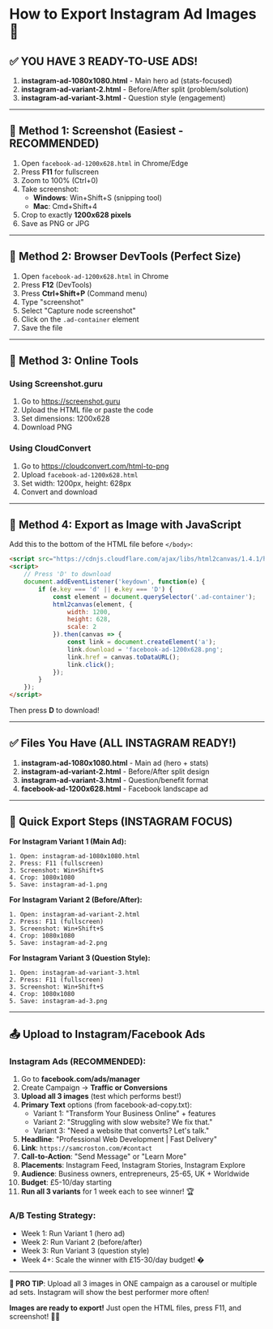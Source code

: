 # How to Export Instagram Ad Images 🚀

## ✅ YOU HAVE 3 READY-TO-USE ADS!

1. **instagram-ad-1080x1080.html** - Main hero ad (stats-focused)
2. **instagram-ad-variant-2.html** - Before/After split (problem/solution)
3. **instagram-ad-variant-3.html** - Question style (engagement)

---

## 📸 Method 1: Screenshot (Easiest - RECOMMENDED)

1. Open `facebook-ad-1200x628.html` in Chrome/Edge
2. Press **F11** for fullscreen
3. Zoom to 100% (Ctrl+0)
4. Take screenshot:
   - **Windows**: Win+Shift+S (snipping tool)
   - **Mac**: Cmd+Shift+4
5. Crop to exactly **1200x628 pixels**
6. Save as PNG or JPG

---

## 📸 Method 2: Browser DevTools (Perfect Size)

1. Open `facebook-ad-1200x628.html` in Chrome
2. Press **F12** (DevTools)
3. Press **Ctrl+Shift+P** (Command menu)
4. Type "screenshot"
5. Select "Capture node screenshot"
6. Click on the `.ad-container` element
7. Save the file

---

## 📸 Method 3: Online Tools

### Using Screenshot.guru
1. Go to https://screenshot.guru
2. Upload the HTML file or paste the code
3. Set dimensions: 1200x628
4. Download PNG

### Using CloudConvert
1. Go to https://cloudconvert.com/html-to-png
2. Upload `facebook-ad-1200x628.html`
3. Set width: 1200px, height: 628px
4. Convert and download

---

## 🎨 Method 4: Export as Image with JavaScript

Add this to the bottom of the HTML file before `</body>`:

```html
<script src="https://cdnjs.cloudflare.com/ajax/libs/html2canvas/1.4.1/html2canvas.min.js"></script>
<script>
    // Press 'D' to download
    document.addEventListener('keydown', function(e) {
        if (e.key === 'd' || e.key === 'D') {
            const element = document.querySelector('.ad-container');
            html2canvas(element, {
                width: 1200,
                height: 628,
                scale: 2
            }).then(canvas => {
                const link = document.createElement('a');
                link.download = 'facebook-ad-1200x628.png';
                link.href = canvas.toDataURL();
                link.click();
            });
        }
    });
</script>
```

Then press **D** to download!

---

## ✅ Files You Have (ALL INSTAGRAM READY!)

1. **instagram-ad-1080x1080.html** - Main ad (hero + stats)
2. **instagram-ad-variant-2.html** - Before/After split design
3. **instagram-ad-variant-3.html** - Question/benefit format
4. **facebook-ad-1200x628.html** - Facebook landscape ad

---

## 🚀 Quick Export Steps (INSTAGRAM FOCUS)

**For Instagram Variant 1 (Main Ad):**
```
1. Open: instagram-ad-1080x1080.html
2. Press: F11 (fullscreen)
3. Screenshot: Win+Shift+S
4. Crop: 1080x1080
5. Save: instagram-ad-1.png
```

**For Instagram Variant 2 (Before/After):**
```
1. Open: instagram-ad-variant-2.html
2. Press: F11 (fullscreen)
3. Screenshot: Win+Shift+S
4. Crop: 1080x1080
5. Save: instagram-ad-2.png
```

**For Instagram Variant 3 (Question Style):**
```
1. Open: instagram-ad-variant-3.html
2. Press: F11 (fullscreen)
3. Screenshot: Win+Shift+S
4. Crop: 1080x1080
5. Save: instagram-ad-3.png
```

---

## 📤 Upload to Instagram/Facebook Ads

### Instagram Ads (RECOMMENDED):
1. Go to **facebook.com/ads/manager**
2. Create Campaign → **Traffic or Conversions**
3. **Upload all 3 images** (test which performs best!)
4. **Primary Text** options (from facebook-ad-copy.txt):
   - Variant 1: "Transform Your Business Online" + features
   - Variant 2: "Struggling with slow website? We fix that."
   - Variant 3: "Need a website that converts? Let's talk."
5. **Headline**: "Professional Web Development | Fast Delivery"
6. **Link**: `https://samcroston.com/#contact`
7. **Call-to-Action**: "Send Message" or "Learn More"
8. **Placements**: Instagram Feed, Instagram Stories, Instagram Explore
9. **Audience**: Business owners, entrepreneurs, 25-65, UK + Worldwide
10. **Budget**: £5-10/day starting
11. **Run all 3 variants** for 1 week each to see winner! 🏆

### A/B Testing Strategy:
- Week 1: Run Variant 1 (hero ad)
- Week 2: Run Variant 2 (before/after)
- Week 3: Run Variant 3 (question style)
- Week 4+: Scale the winner with £15-30/day budget! �

---

**🎯 PRO TIP**: Upload all 3 images in ONE campaign as a carousel or multiple ad sets. Instagram will show the best performer more often!

**Images are ready to export!** Just open the HTML files, press F11, and screenshot! 📸✨
